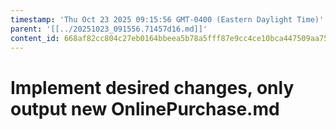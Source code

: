 ```yaml
---
timestamp: 'Thu Oct 23 2025 09:15:56 GMT-0400 (Eastern Daylight Time)'
parent: '[[../20251023_091556.71457d16.md]]'
content_id: 668af82cc804c27eb0164bbeea5b78a5fff87e9cc4ce10bca447509aa75b0c3e
---
```


# Implement desired changes, only output new OnlinePurchase.md
